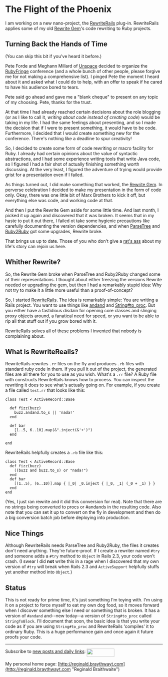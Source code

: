 The Flight of the Phoenix
===

I am working on a new nano-project, the [RewriteRails](https://github.com/raganwald/rewrite_rails/tree) plug-in. RewriteRails applies some of my old [Rewrite Gem](https://github.com/raganwald/rewrite/tree)'s code rewriting to Ruby projects.

Turning Back the Hands of Time
---

(You can skip this bit if you've heard it before.)

Pete Forde and Meghann Millard of [Unspace](http://www.unspace.ca/ "Unspace") decided to organize the [RubyFringe](http://rubyfringe.com/ "RubyFringe: Deep nerd tech with punk rock spirit.") conference (and a whole bunch of other people, please forgive me for not making a comprehensive list). I pinged Pete the moment I heard about it and asked what I could do to help, with an offer to speak if he cared to have his audience bored to tears.

Pete said go ahead and gave me a "blank cheque" to present on any topic of my choosing. Pete, thanks for the trust.

At that time I had already reached certain decisions about the role blogging (or as I like to call it, *writing about code instead of creating code*) would be taking in my life. I had the same feelings about presenting, and so I made the decision that if I were to present something, it would have to be code. Furthermore, I decided that I would create something new for the conference. There's nothing like a deadline to spur creativity!

So, I decided to create some form of code rewriting or macro facility for Ruby. I already had certain opinions about  the value of syntactic abstractions, and I had some experience writing tools that write Java code, so I figured I had a fair shot of actually finishing something worth discussing. At the very least, I figured the adventure of trying would provide grist for a presentation even if I failed.

As things turned out, I did make something that worked, the [Rewrite Gem](https://github.com/raganwald/rewrite/tree). In perverse celebration I decided to make my presentation in the form of code only. Okay, there was one little bit of Marx Brothers to kick it off, but everything else was code, and working code at that.

And then I put the Rewrite Gem aside for some little time. And last month, I picked it up again and discovered that it was broken. It seems that in my haste to put it out there, I failed ot take some hygienic precautions like carefully documenting the version dependencies, and when [ParseTree](http://rubyforge.org/projects/parsetree/ "RubyForge: ParseTree - ruby parse tree tools: Project Info") and [Ruby2Ruby](http://seattlerb.rubyforge.org/ruby2ruby/ "seattlerb's ruby2ruby-1.2.1 Documentation") got some upgrades, Rewrite broke.

That brings us up to date. Those of you who don't give a [rat's ass](http://en.wikipedia.org/wiki/Ratfor "Ratfor - Wikipedia, the free encyclopedia") about my life's story can rejoin us here.

Whither Rewrite?
---

So, the Rewrite Gem broke when ParseTree and Ruby2Ruby changed some of their representations. I thought about either freezing the versions Rewrite needed or upgrading the gem, but then I had a remarkably stupid idea: Why not try to make it a little more useful than a proof-of-concept?

So, I started [RewriteRails](https://github.com/raganwald/rewrite_rails/tree). The idea is remarkably simple: You are writing a Rails project. You want to use things like [andand](http://weblog.raganwald.com/2008/01/objectandand-objectme-in-ruby.html "Object#andand & Object#me in Ruby") and [String#to_proc](http://weblog.raganwald.com/2007/10/stringtoproc.html "String#to_proc"). But you either have a fastidious disdain for opening core classes and slinging proxy objects around, a fanatical need for speed, or you want to be able to rip all that stuff out if you grow bored with it.

RewriteRails solves all of these problems I invented that nobody is complaining about.

What is RewriteReails?
---

RewriteRails rewrites `.rr` files on the fly and produces `.rb` files with standard ruby code in them. If you pull it out of the project, the generated files are all there for you to use as you wish. What's a `.rr` file? A Ruby file with constructs RewriteRails knows how to process. You can inspect the rewriting it does to see what's actually going on. For example, if you create a file called `test.rr` that looks like this:

	class Test < ActiveRecord::Base

	  def fizz(buzz)
	    buzz.andand.to_s || 'nada!'
	  end

	  def bar
	    [1..5, 6..10].map(&".inject(&'+')")
	  end

	end

RewriteRails helpfully creates a `.rb` file like this:

	class Test < ActiveRecord::Base
	  def fizz(buzz)
	    ((buzz and buzz.to_s) or "nada!")
	  end
	  def bar
	    [(1..5), (6..10)].map { |_0| _0.inject { |_0, _1| (_0 + _1) } }
	  end
	end
	
(Yes, I just ran rewrite and it did this conversion for real). Note that there are no strings being converted to procs or #andands in the resulting code. Also note that you can set it up to convert on the fly in development and then do a big conversion batch job before deploying into production.

Nice Things
---

Although RewriteRails needs ParseTree and Ruby2Ruby, the files it creates don't need anything. They're future-proof. If I create a rewriter named `#try` and someone adds a `#try` method to `Object` in Rails 2.3, your code won't crash. (I swear I did **not** write this in a rage when I discovered that my own version of `#try` will break when Rails 2.3 and `ActiveSupport` helpfully stuffs yet another method into `Object`.)

Status
---

This is not ready for prime time, it's just something I'm toying with. I'm using it on a project to force myself to eat my own dog food, so it moves forward when I discover something else I need or something that is broken. It has a version of `#andand` and--new today--a version of `String#to_proc` called `StringToBlock`. I'll document  that soon, the basic idea is that you write your code as if you are using `String#to_proc` and RewriteRails 'compiles' it to ordinary Ruby. This is a huge performance gain and once again it future proofs your code.

----
	
Subscribe to [new posts and daily links](http://feeds.feedburner.com/raganwald "raganwald's rss feed"): <a href="http://feeds.feedburner.com/raganwald"><img src="http://feeds.feedburner.com/~fc/raganwald?bg=&amp;fg=&amp;anim=" height="26" width="88" style="border:0" alt="" align="top"/></a>

My personal home page: [http://reginald.braythwayt.com](http://reginald.braythwayt.com "Reginald Braithwaite")